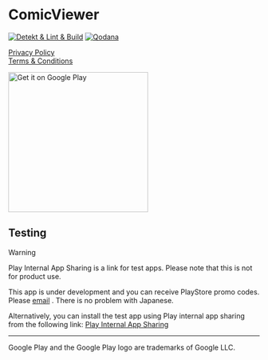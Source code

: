 # ComicViewer

[![Detekt & Lint & Build](https://github.com/SorrowBlue/ComicViewer/actions/workflows/detekt-lint-build.yml/badge.svg?branch=main)](https://github.com/SorrowBlue/ComicViewer/actions/workflows/detekt-lint-build.yml)
[![Qodana](https://github.com/SorrowBlue/ComicViewer/actions/workflows/qodana.yml/badge.svg?branch=main)](https://github.com/SorrowBlue/ComicViewer/actions/workflows/qodana.yml)


[Privacy Policy](./privacy_policy.md)  
[Terms & Conditions ](./teams_conditions.md)

<a href='https://play.google.com/store/apps/details?id=com.sorrowblue.comicviewer&pcampaignid=pcampaignidMKT-Other-global-all-co-prtnr-py-PartBadge-Mar2515-1'>
    <img alt='Get it on Google Play' src='https://play.google.com/intl/ja/badges/static/images/badges/en_badge_web_generic.png' width="280" />
</a>


## Testing
> [!WARNING]
> Play Internal App Sharing is a link for test apps. Please note that this is not for product use.

This app is under development and you can receive PlayStore promo codes. Please
 [email](<mailto:sorrowblue.dev@gmail.com?subject=[ComicViewer Tester]&body=I would like a promo code.>)
. There is no problem with Japanese.


Alternatively, you can install the test app using Play internal app sharing from the following link:
[Play Internal App Sharing](https://play.google.com/apps/test/RQqr1za23JM/ahAO29uNQBwjGemlc-_QWQ1vLdx6aGDDbFxT-BaKkbDZtROVsy6hgjZ8ijOFkIMF5EGiCz8iDQqZLsFDoGIzBL03zi)


---
Google Play and the Google Play logo are trademarks of Google LLC.
